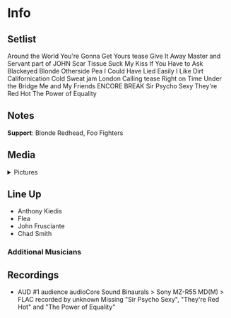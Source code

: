 # Info

## Setlist

Around the World
You're Gonna Get Yours tease
Give It Away
Master and Servant part of JOHN
Scar Tissue
Suck My Kiss
If You Have to Ask
Blackeyed Blonde
Otherside
Pea
I Could Have Lied
Easily
I Like Dirt
Californication
Cold Sweat jam
London Calling tease
Right on Time
Under the Bridge
Me and My Friends
ENCORE BREAK
Sir Psycho Sexy
They're Red Hot
The Power of Equality

## Notes

**Support**: Blonde Redhead, Foo Fighters

## Media 

<details>
  <summary>Pictures</summary>
  <!--<img alt="Setlist" title="Setlist" src="_.jpg" height="200" />
  <img alt="Clipping" title="Clipping" src="_.jpg" height="200" />
  <img alt="Flyer" title="Flyer" src="_.jpg" height="200" />-->
</details>

## Line Up

* Anthony Kiedis
* Flea
* John Frusciante
* Chad Smith

### Additional Musicians

## Recordings

* AUD #1  audience audioCore Sound Binaurals > Sony MZ-R55 MD(M) > FLAC recorded by unknown Missing "Sir Psycho Sexy", "They're Red Hot" and "The Power of Equality"
